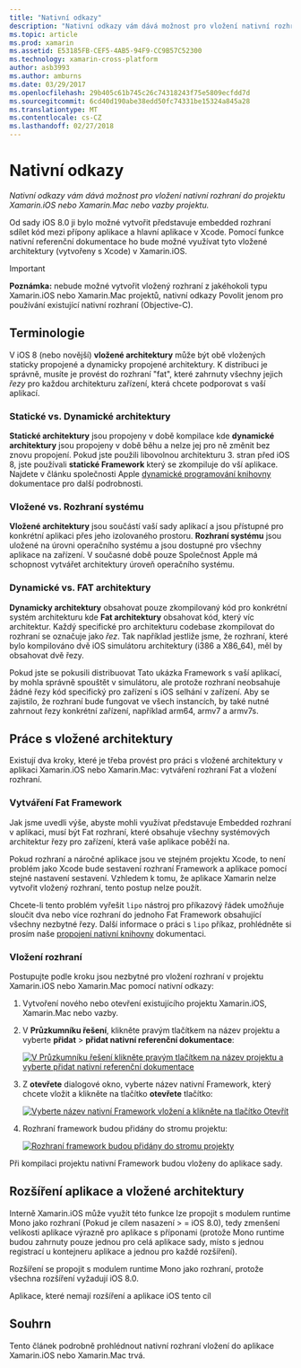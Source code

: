 ```yaml
---
title: "Nativní odkazy"
description: "Nativní odkazy vám dává možnost pro vložení nativní rozhraní do projektu Xamarin.iOS nebo Xamarin.Mac nebo vazby projektu."
ms.topic: article
ms.prod: xamarin
ms.assetid: E53185FB-CEF5-4AB5-94F9-CC9B57C52300
ms.technology: xamarin-cross-platform
author: asb3993
ms.author: amburns
ms.date: 03/29/2017
ms.openlocfilehash: 29b405c61b745c26c74318243f75e5809ecfdd7d
ms.sourcegitcommit: 6cd40d190abe38edd50fc74331be15324a845a28
ms.translationtype: MT
ms.contentlocale: cs-CZ
ms.lasthandoff: 02/27/2018
---
```

# <a name="native-references"></a>Nativní odkazy

_Nativní odkazy vám dává možnost pro vložení nativní rozhraní do projektu Xamarin.iOS nebo Xamarin.Mac nebo vazby projektu._


Od sady iOS 8.0 ji bylo možné vytvořit představuje embedded rozhraní sdílet kód mezi přípony aplikace a hlavní aplikace v Xcode. Pomocí funkce nativní referenční dokumentace ho bude možné využívat tyto vložené architektury (vytvořeny s Xcode) v Xamarin.iOS.
 
> [!IMPORTANT]
> **Poznámka:** nebude možné vytvořit vložený rozhraní z jakéhokoli typu Xamarin.iOS nebo Xamarin.Mac projektů, nativní odkazy Povolit jenom pro používání existující nativní rozhraní (Objective-C).




<a name="Terminology" />

## <a name="terminology"></a>Terminologie

V iOS 8 (nebo novější) **vložené architektury** může být obě vložených staticky propojené a dynamicky propojené architektury. K distribuci je správně, musíte je provést do rozhraní "fat", které zahrnuty všechny jejich _řezy_ pro každou architekturu zařízení, která chcete podporovat s vaší aplikací.

<a name="Static-vs-Dynamic-Frameworks" />

### <a name="static-vs-dynamic-frameworks"></a>Statické vs. Dynamické architektury

**Statické architektury** jsou propojeny v době kompilace kde **dynamické architektury** jsou propojeny v době běhu a nelze jej pro ně změnit bez znovu propojení. Pokud jste použili libovolnou architekturu 3. stran před iOS 8, jste používali **statické Framework** který se zkompiluje do vší aplikace. Najdete v článku společnosti Apple [dynamické programování knihovny](https://developer.apple.com/library/mac/documentation/DeveloperTools/Conceptual/DynamicLibraries/100-Articles/OverviewOfDynamicLibraries.html#//apple_ref/doc/uid/TP40001873-SW1) dokumentace pro další podrobnosti.

<a name="Embedded-vs-System-Frameworks" />

### <a name="embedded-vs-system-frameworks"></a>Vložené vs. Rozhraní systému

**Vložené architektury** jsou součástí vaší sady aplikací a jsou přístupné pro konkrétní aplikaci přes jeho izolovaného prostoru. **Rozhraní systému** jsou uložené na úrovni operačního systému a jsou dostupné pro všechny aplikace na zařízení. V současné době pouze Společnost Apple má schopnost vytvářet architektury úroveň operačního systému.

<a name="Thin-vs-Fat-Frameworks" />

### <a name="thin-vs-fat-frameworks"></a>Dynamické vs. FAT architektury

**Dynamicky architektury** obsahovat pouze zkompilovaný kód pro konkrétní systém architekturu kde **Fat architektury** obsahovat kód, který víc architektur. Každý specifické pro architekturu codebase zkompilovat do rozhraní se označuje jako _řez_. Tak například jestliže jsme, že rozhraní, které bylo kompilováno dvě iOS simulátoru architektury (i386 a X86_64), měl by obsahovat dvě řezy.

Pokud jste se pokusili distribuovat Tato ukázka Framework s vaší aplikací, by mohla správně spouštět v simulátoru, ale protože rozhraní neobsahuje žádné řezy kód specifický pro zařízení s iOS selhání v zařízení. Aby se zajistilo, že rozhraní bude fungovat ve všech instancích, by také nutné zahrnout řezy konkrétní zařízení, například arm64, armv7 a armv7s.

<a name="Working-with-Embedded-Frameworks" />

## <a name="working-with-embedded-frameworks"></a>Práce s vložené architektury

Existují dva kroky, které je třeba provést pro práci s vložené architektury v aplikaci Xamarin.iOS nebo Xamarin.Mac: vytváření rozhraní Fat a vložení rozhraní.

<a name="Overview" />

### <a name="creating-a-fat-framework"></a>Vytváření Fat Framework

Jak jsme uvedli výše, abyste mohli využívat představuje Embedded rozhraní v aplikaci, musí být Fat rozhraní, které obsahuje všechny systémových architektur řezy pro zařízení, která vaše aplikace poběží na.

Pokud rozhraní a náročné aplikace jsou ve stejném projektu Xcode, to není problém jako Xcode bude sestavení rozhraní Framework a aplikace pomocí stejné nastavení sestavení. Vzhledem k tomu, že aplikace Xamarin nelze vytvořit vložený rozhraní, tento postup nelze použít.

Chcete-li tento problém vyřešit `lipo` nástroj pro příkazový řádek umožňuje sloučit dva nebo více rozhraní do jednoho Fat Framework obsahující všechny nezbytné řezy. Další informace o práci s `lipo` příkaz, prohlédněte si prosím naše [propojení nativní knihovny](~/ios/platform/native-interop.md) dokumentaci.

<a name="Embedding-a-Framework" />

### <a name="embedding-a-framework"></a>Vložení rozhraní

Postupujte podle kroku jsou nezbytné pro vložení rozhraní v projektu Xamarin.iOS nebo Xamarin.Mac pomocí nativní odkazy:

1. Vytvoření nového nebo otevření existujícího projektu Xamarin.iOS, Xamarin.Mac nebo vazby.
2. V **Průzkumníku řešení**, klikněte pravým tlačítkem na název projektu a vyberte **přidat** > **přidat nativní referenční dokumentace**: 

    [ ![](native-references-images/ref01.png "V Průzkumníku řešení klikněte pravým tlačítkem na název projektu a vyberte přidat nativní referenční dokumentace")](native-references-images/ref01.png)
3. Z **otevřete** dialogové okno, vyberte název nativní Framework, který chcete vložit a klikněte na tlačítko **otevřete** tlačítko: 

    [ ![](native-references-images/ref02.png "Vyberte název nativní Framework vložení a klikněte na tlačítko Otevřít")](native-references-images/ref02.png)
4. Rozhraní framework budou přidány do stromu projektu: 

    [ ![](native-references-images/ref03.png "Rozhraní framework budou přidány do stromu projekty")](native-references-images/ref03.png)

Při kompilaci projektu nativní Framework budou vloženy do aplikace sady.

<a name="App-Extensions-and-Embedded-Frameworks" />

## <a name="app-extensions-and-embedded-frameworks"></a>Rozšíření aplikace a vložené architektury

Interně Xamarin.iOS může využít této funkce lze propojit s modulem runtime Mono jako rozhraní (Pokud je cílem nasazení > = iOS 8.0), tedy zmenšení velikosti aplikace výrazně pro aplikace s příponami (protože Mono runtime budou zahrnuty pouze jednou pro celá aplikace sady, místo s jednou registrací u kontejneru aplikace a jednou pro každé rozšíření).

Rozšíření se propojit s modulem runtime Mono jako rozhraní, protože všechna rozšíření vyžadují iOS 8.0.

Aplikace, které nemají rozšíření a aplikace iOS tento cíl 

<a name="Summary" />

## <a name="summary"></a>Souhrn

Tento článek podrobně prohlédnout nativní rozhraní vložení do aplikace Xamarin.iOS nebo Xamarin.Mac trvá.

